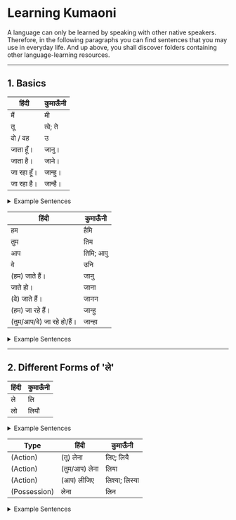 # Learning Kumaoni
A language can only be learned by speaking with other native speakers. Therefore, in the following paragraphs you can find sentences that you may use in everyday life. And up above, you shall discover folders containing other language-learning resources.

---

## 1. Basics
हिंदी | कुमाऊँनी 
--- | --- 
मैं | मी
तू | त्वे; ते
वो / वह | उ
जाता हूँ। | जानु।
जाता है। | जाने।
जा रहा हूँ। | जान्हु।
जा रहा है। | जान्है।

<details><summary>Example Sentences</summary>
<p>

हिंदी | कुमाऊँनी | | हिंदी | कुमाऊँनी 
--- | --- | --- | --- | --- 
मैं जाता हूँ। | मी जानु। | | मैं जा रहा हूँ। | मी जान्हु।
तू जाता है। | त्वे जाने। | | तू जा रहा है। | त्वे जान्है।
वो जाता है। | उ जाने। | | वो जा रहा है। | उ जान्है।
</p>
</details>


हिंदी | कुमाऊँनी 
--- | --- 
हम | हैमि
तुम | तिम
आप | तिमि; आपु
वे | उनि
(हम) जाते हैं। | जानु
जाते हो। | जाना
(वे) जाते हैं। | जानन
(हम) जा रहे हैं। | जान्हु
(तुम/आप/वे) जा रहे हो/हैं। | जान्हा

<details><summary>Example Sentences</summary>
<p>
हिंदी | कुमाऊँनी | | हिंदी | कुमाऊँनी
--- | --- | --- | --- | ---
हम जाते हैं। | हैमि जानु। | | हम जा रहे हैं। | हैमि जान्हु।
तुम जाते हो। | तिम जाना। | | तुम जा रहे हो। | तिम जान्हा।
आप जाते हो। | तिमि जाना। | | आप जा रहे हो। | तिमि जान्हा।
वे जाते हैं। | उनि जानन। | | वे जा रहे हैं। | उनि जान्हा।
</p>
</details>

---

## 2. Different Forms of 'ले'
हिंदी | कुमाऊँनी 
--- | --- 
ले | लि
लो | लियौ

<details><summary>Example Sentences</summary>
<p>
हिंदी | कुमाऊँनी | | हिंदी | कुमाऊँनी
--- | --- | --- | --- | ---
कर ले। | करि लि। | | कर लो। | करि लियौ।
</p>
</details>


Type | हिंदी | कुमाऊँनी 
--- | --- | --- 
(Action) | (तू) लेना | लिए; लियै
(Action) | (तुम/आप) लेना | लिया
(Action) | (आप) लीजिए | लिश्या; लिस्या
(Possession) | लेना | लिन

<details><summary>Example Sentences</summary>
<p>
Type | हिंदी | कुमाऊँनी | | हिंदी | कुमाऊँनी
--- | --- | --- | --- | --- | ---
(Action) | तू मिठाई खा लेना। | त्वे मिठै खै लिए। | | तुम मिठाई खा लेना। | तिम मिठै खै लिया।
(Possession) | उसको कुछ लेना है। | वीहे केइ लिन छ। | |  | 
</p>
</details>